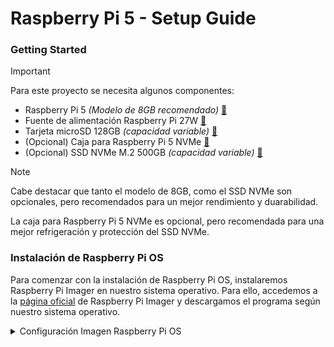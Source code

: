 # Raspberry Pi 5 - Setup Guide
### Getting Started
> [!IMPORTANT]
> Para este proyecto se necesita algunos componentes:
> - Raspberry Pi 5 *(Modelo de 8GB recomendado)* [🔗](https://amzn.eu/d/8PSWlGE)
> - Fuente de alimentación Raspberry Pi 27W [🔗](https://amzn.eu/d/5KuvbUQ)
> - Tarjeta microSD 128GB *(capacidad variable)* [🔗](https://amzn.eu/d/2EA1wH9)
> - (Opcional) Caja para Raspberry Pi 5 NVMe [🔗](https://amzn.eu/d/1gozBP4)
> - (Opcional) SSD NVMe M.2 500GB  *(capacidad variable)* [🔗](https://amzn.eu/d/a8RKGx0)

> [!NOTE]
> Cabe destacar que tanto el modelo de 8GB, como el SSD NVMe son opcionales, pero recomendados para un mejor rendimiento y duarabilidad.
> 
> La caja para Raspberry Pi 5 NVMe es opcional, pero recomendada para una mejor refrigeración y protección del SSD NVMe.

### Instalación de Raspberry Pi OS
Para comenzar con la instalación de Raspberry Pi OS, instalaremos Raspberry Pi Imager en nuestro sistema operativo. Para ello, accedemos a la [página oficial](https://www.raspberrypi.org/software/)   de Raspberry Pi Imager y descargamos el programa según nuestro sistema operativo.

<details>
<summary>Configuración Imagen Raspberry Pi OS</summary>
<br>

1. Seleccionamos la opción de **"Choose Device"**  y elegimos la opción de Raspberry Pi 5.
2. Seleccionamos la opción de **"Choose OS"** y elegimos la opción de Raspberry Pi OS. (Raspberry Pi OS [Con interfaz gráfica] o Raspberry Pi OS Lite [Sin interfaz gráfica]) en este caso seleccionaremos la versión con interfaz gráfica.
    - En el caso de tener una raspberry pi 5 de 8GB, se recomienda instalar la versión de 64 bits.
    - En el caso de tener una raspberry pi 5 de 4GB, se recomienda instalar la versión de 32 bits.
3. Seleccionamos la opción de **"Choose Storage"** y elegimos la tarjeta microSD que vamos a utilizar.
4. Antes de finalizar la instalar, editaremos los ajustes predeterminados del sistema operativo.
>[!TIP]
> - **Nombre de Host:** `raspberrypi`
> - **Usuario:** `pi`
> - **Contraseña:** `raspberry`
> - **Habilitar SSH:** `Activado`
> - **Habilitar VNC:** `Activado`
> - **Idioma:** `Español`
> - **Zona Horaria:** `Madrid`
> - **Teclado:** `Español`
> - **Wi-Fi:** `Nombre de la red Wi-Fi`
> - **Contraseña Wi-Fi:** `Contraseña de la red Wi-Fi`


</details>

